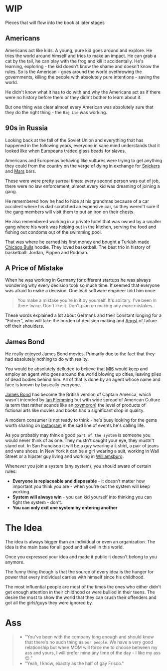 # WIP
Pieces that will flow into the book at later stages

## Americans
Americans act like kids. A young, pure kid goes around and explore. He tries the world around himself and tries to make an impact. He can grab a cat by the tail, he can play with the frog and kill it accidentally. He's learning, exploring - the kid doesn't know the shame and doesn't know the rules.
So is the American - goes around the world ovethrowing the governments, killing the people with absolutely pure intentions - saving the world.

He didn't know what it has to do with and why the Americans act as if there were no history before them or they didn't bother to learn about it.

But one thing was clear almost every American was absolutely sure that they do the right thing - the `Big Lie` was working.

## 90s in Russia
Looking back at the fall of the Soviet Union and everything that has happened
in the following years, everyone in sane mind understands that it looked like
when Europeans traded glass beads for slaves.

Americans and Europenas behaving like vultures were trying to get anything they
could from the country on the verge of dying in exchange for [Snickers](https://en.wikipedia.org/wiki/Snickers)
and [Mars](https://en.wikipedia.org/wiki/Mars_(chocolate_bar)) bars.

These were were pretty surreal times: every second person was out of job, there
were no law enforcement, almost every kid was dreaming of joining a gang.

He remembered how he had to hide at his grandmas because of a car accident
where his dad scratched an expensive car, so they weren't sure if the gang
members will visit them to put an iron on their chests.

He also remembered working in a private hotel that was owned by a smaller gang
where his work was helping out in the kitchen, serving the food and fishing out
condoms out of the swimming pool.

That was where he earned his first money and bought a Turkish made [Chicago
Bulls](https://www.nba.com/bulls/) hoodie. They loved basketball. The best trio
in history of basketball: Jordan, Pippen and Rodman.

## A Price of Mistake
When he was working in Germany for different startups he was always wondering
why every decision took so much time. It seemed that everyone was afraid to
make a decision.
One lead software engineer told him once:
> You make a mistake you're in it by yourself. It's solitary. I've been in there twice. Don't like it. Don't plan on making any more mistakes.

These words explained a lot about Germans and their constant longing for
a "Führer", who will take the burden of decision making and [Angst](https://en.wikipedia.org/wiki/Angst) of
failure off their shoulders.

## James Bond
He really enjoyed James Bond movies. Primarily due to the fact that they had
absolutely nothing to do with reality.

You would be absolutely delluded to believe that
[MI6](https://en.wikipedia.org/wiki/Secret_Intelligence_Service) would keep and
employ an agent who goes around the world blowing up cities, leaving piles of
dead bodies behind him. All of that is done by an agent whose name and face is
known by basically everyone.

[James Bond](https://en.wikipedia.org/wiki/James_Bond) has become the British version of Captain America, which wasn't intended by [Ian Flemming](https://en.wikipedia.org/wiki/Ian_Fleming) but with wide spread of American Culture (a term that rather sounds like an [oxymoron](https://en.wikipedia.org/wiki/Oxymoron)) the level of products of fictional arts like movies and books had a significant drop in quality.

A modern consumer is not ready to think - he's busy looking for the gems worth
sharing on [instagram](https://instagram.com) in the sad line of events he's calling life.

As you probably may think a good `part of the system` is someone you would never think of as
one. They mustn't caught your eye, they mustn't stand out. In San Francisco it
will be a guy wearing a t-shirt, a pair of jeans and vans shoes. In New York it
can be a girl wearing a suit, working in Wall Street or a hipster guy living
and working in [Williamsburg](https://en.wikipedia.org/wiki/Williamsburg,_Brooklyn).

Whenever you join a system (any system), you should aware of certain rules:
- **Everyone is replaceable and disposable** - it doesn't matter how important
  you think you are - when you're out the system will keep working.
- **System will always win** - you can kid yourself into thinking you can fight
  the system - don't.
- **You can only exit one system by entering another**

# The Idea
The idea is always bigger than an individual or even an organization. The idea
is the main base for all good and all evil in this world.

Once you expressed your idea and made it public it doesn't belong to you
anymore.

The funny thing though is that the source of every idea is the hunger for power
that every individual carries with himself since his childhood.

The most influential people are most of the times the ones who either didn't
get enough attention in their childhood or were bullied in their teens. The
desire the most to show the world that they can crush their offenders and got
all the girls/guys they were ignored by.

# Ass
> - "You've been with the company long enough and should know that there's no such
thing as `our people`. We have a very good relationship but when MOM will force
me to choose between my ass and yours, I will prefer mine any time of the day - I like my ass 😉."
> - "Yeah, I know, exactly as the half of gay Frisco."
